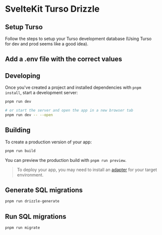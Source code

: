 # SvelteKit Turso Drizzle

## Setup Turso

Follow the steps to setup your Turso development database (Using Turso for dev and prod seems like a good idea).

## Add a .env file with the correct values

## Developing

Once you've created a project and installed dependencies with `pnpm install`, start a development server:

```bash
pnpm run dev

# or start the server and open the app in a new browser tab
pnpm run dev -- --open
```

## Building

To create a production version of your app:

```bash
pnpm run build
```

You can preview the production build with `pnpm run preview`.

> To deploy your app, you may need to install an [adapter](https://kit.svelte.dev/docs/adapters) for your target environment.

## Generate SQL migrations

```bash
pnpm run drizzle-generate
```

## Run SQL migrations

```bash
pnpm run migrate
```
